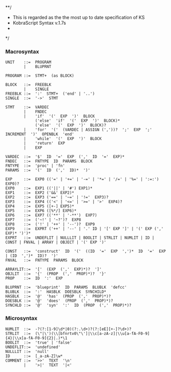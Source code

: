 **/
* This is regarded as the the most up to date specification of KS
* KobraScript Syntax v.1.7s
* 
*/

### Macrosyntax

    UNIT    ::=  PROGRAM
            |    BLUPRNT

    PROGRAM ::=  STMT+  (as BLOCK)

    BLOCK   ::=  FREEBLK
            |    SINGLE
    FREEBLK ::=  ':'  STMT+  ('end' | '..')
    SINGLE  ::=  '->'  STMT

    STMT    ::=  VARDEC
            |    FNDEC
            |    'if'  '('  EXP  ')'  BLOCK
                 ('else'  'if'  '('  EXP  ')'  BLOCK)*
                 ('else'  '('  EXP  ')'  BLOCK)?
            |    'for'  '('  (VARDEC | ASSIGN (','))?  ';'  EXP  ';'  INCREMENT  ')'  OPENBLK  'end'
            |    'while'  '('  EXP  ')'  BLOCK
            |    'return'  EXP
            |    EXP

    VARDEC  ::=  '$'  ID  '='  EXP  (','  ID  '='  EXP)*
    FNDEC   ::=  FNTYPE  ID  PARAMS  BLOCK
    FNTYPE  ::=  'proc' | 'fn'
    PARAMS  ::=  '('  ID  (','  ID)*  ')'

    EXP     ::=  EXP0 (('=' | '+=' | '-=' | '*=' | '/=' | '%=' | ':=:') EXP0)?
    EXP0    ::=  EXP1 (('||' | '#') EXP1)*
    EXP1    ::=  EXP2 ('&&' EXP2)*
    EXP2    ::=  EXP3 ('==' | '~=' | '!='  EXP3)?
    EXP3    ::=  EXP4 (('<' | '<=' | '>=' | '>'  EXP4)?
    EXP4    ::=  EXP5 ([+-] EXP5)*
    EXP5    ::=  EXP6 ([%*/] EXP6)*
    EXP6    ::=  EXP7 (('**' | '-**')  EXP7)
    EXP7    ::=  ('~!' | '~?')?  EXP8
    EXP8    ::=  ('!' | '++' | '--')?  EXP9
    EXP9    ::=  EXPRT ('++' | '--' | '.' ID | '[' EXP ']' | '(' EXP (',' EXP)* ')')*
    EXPRT   ::=  UNDEFLIT | NULLLIT | BOOLIT | STRLIT | NUMLIT | ID | CONST | FNVAL | ARRAY | OBJECT | '(' EXP ')'

    CONST   ::=  'construct'  ID  '('  ((ID  '='  EXP  ',')*  ID  '='  EXP | (ID  ',')*  ID)?  ')'
    FNVAL   ::=  FNTYPE  PARAMS  BLOCK

    ARRAYLIT::=  '['  (EXP  (','  EXP)*)?  ']'
    OBJLIT  ::=  '{'  (PROP  (','  PROP)*)?  '}'
    PROP    ::=  ID  ':'  EXP

    BLUPRNT ::=  'blueprint'  ID  PARAMS  BLUBLK  'defcc'
    BLUBLK  ::=  ':'  HASBLK  DOESBLK  SYNCHILD*
    HASBLK  ::=  '@'  'has'  (PROP  (','  PROP)*)?
    DOESBLK ::=  '@'  'does'  (PROP  (','  PROP)*)?
    SYNCHLD ::=  '@'  'syn'  ':'  ID  (PROP  (','  PROP)*)?


### Microsyntax

    NUMLIT  ::=  -?(?:[1-9]\d*|0)(?:.\d+)?(?:[eE][+-]?\d+)?
    STRLIT  ::=  (\"|\')(\\[bfnrtv0\"\']|\\c[a-zA-z]|\\u[a-fA-F0-9]{4}|\\x[a-fA-F0-9]{2}|.)*\1
    BOOLIT  ::=  'true' | 'false'
    UNDEFLIT::=  'undefined'
    NULLLIT ::=  'null'
    ID      ::=  [_a-zA-Z]\w*
    COMMENT ::=  '>>'  TEXT  '\n'
            |    '>|'  TEXT  '|<'
